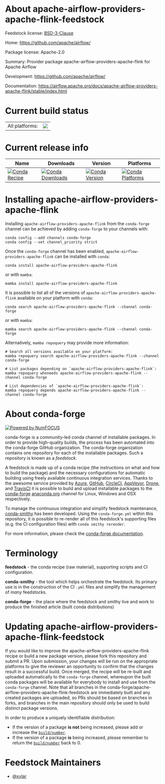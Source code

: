 About apache-airflow-providers-apache-flink-feedstock
=====================================================

Feedstock license: [BSD-3-Clause](https://github.com/conda-forge/apache-airflow-providers-apache-flink-feedstock/blob/main/LICENSE.txt)

Home: https://github.com/apache/airflow/

Package license: Apache-2.0

Summary: Provider package apache-airflow-providers-apache-flink for Apache Airflow

Development: https://github.com/apache/airflow/

Documentation: https://airflow.apache.org/docs/apache-airflow-providers-apache-flink/stable/index.html

Current build status
====================


<table><tr><td>All platforms:</td>
    <td>
      <a href="https://dev.azure.com/conda-forge/feedstock-builds/_build/latest?definitionId=20143&branchName=main">
        <img src="https://dev.azure.com/conda-forge/feedstock-builds/_apis/build/status/apache-airflow-providers-apache-flink-feedstock?branchName=main">
      </a>
    </td>
  </tr>
</table>

Current release info
====================

| Name | Downloads | Version | Platforms |
| --- | --- | --- | --- |
| [![Conda Recipe](https://img.shields.io/badge/recipe-apache--airflow--providers--apache--flink-green.svg)](https://anaconda.org/conda-forge/apache-airflow-providers-apache-flink) | [![Conda Downloads](https://img.shields.io/conda/dn/conda-forge/apache-airflow-providers-apache-flink.svg)](https://anaconda.org/conda-forge/apache-airflow-providers-apache-flink) | [![Conda Version](https://img.shields.io/conda/vn/conda-forge/apache-airflow-providers-apache-flink.svg)](https://anaconda.org/conda-forge/apache-airflow-providers-apache-flink) | [![Conda Platforms](https://img.shields.io/conda/pn/conda-forge/apache-airflow-providers-apache-flink.svg)](https://anaconda.org/conda-forge/apache-airflow-providers-apache-flink) |

Installing apache-airflow-providers-apache-flink
================================================

Installing `apache-airflow-providers-apache-flink` from the `conda-forge` channel can be achieved by adding `conda-forge` to your channels with:

```
conda config --add channels conda-forge
conda config --set channel_priority strict
```

Once the `conda-forge` channel has been enabled, `apache-airflow-providers-apache-flink` can be installed with `conda`:

```
conda install apache-airflow-providers-apache-flink
```

or with `mamba`:

```
mamba install apache-airflow-providers-apache-flink
```

It is possible to list all of the versions of `apache-airflow-providers-apache-flink` available on your platform with `conda`:

```
conda search apache-airflow-providers-apache-flink --channel conda-forge
```

or with `mamba`:

```
mamba search apache-airflow-providers-apache-flink --channel conda-forge
```

Alternatively, `mamba repoquery` may provide more information:

```
# Search all versions available on your platform:
mamba repoquery search apache-airflow-providers-apache-flink --channel conda-forge

# List packages depending on `apache-airflow-providers-apache-flink`:
mamba repoquery whoneeds apache-airflow-providers-apache-flink --channel conda-forge

# List dependencies of `apache-airflow-providers-apache-flink`:
mamba repoquery depends apache-airflow-providers-apache-flink --channel conda-forge
```


About conda-forge
=================

[![Powered by
NumFOCUS](https://img.shields.io/badge/powered%20by-NumFOCUS-orange.svg?style=flat&colorA=E1523D&colorB=007D8A)](https://numfocus.org)

conda-forge is a community-led conda channel of installable packages.
In order to provide high-quality builds, the process has been automated into the
conda-forge GitHub organization. The conda-forge organization contains one repository
for each of the installable packages. Such a repository is known as a *feedstock*.

A feedstock is made up of a conda recipe (the instructions on what and how to build
the package) and the necessary configurations for automatic building using freely
available continuous integration services. Thanks to the awesome service provided by
[Azure](https://azure.microsoft.com/en-us/services/devops/), [GitHub](https://github.com/),
[CircleCI](https://circleci.com/), [AppVeyor](https://www.appveyor.com/),
[Drone](https://cloud.drone.io/welcome), and [TravisCI](https://travis-ci.com/)
it is possible to build and upload installable packages to the
[conda-forge](https://anaconda.org/conda-forge) [anaconda.org](https://anaconda.org/)
channel for Linux, Windows and OSX respectively.

To manage the continuous integration and simplify feedstock maintenance,
[conda-smithy](https://github.com/conda-forge/conda-smithy) has been developed.
Using the ``conda-forge.yml`` within this repository, it is possible to re-render all of
this feedstock's supporting files (e.g. the CI configuration files) with ``conda smithy rerender``.

For more information, please check the [conda-forge documentation](https://conda-forge.org/docs/).

Terminology
===========

**feedstock** - the conda recipe (raw material), supporting scripts and CI configuration.

**conda-smithy** - the tool which helps orchestrate the feedstock.
                   Its primary use is in the construction of the CI ``.yml`` files
                   and simplify the management of *many* feedstocks.

**conda-forge** - the place where the feedstock and smithy live and work to
                  produce the finished article (built conda distributions)


Updating apache-airflow-providers-apache-flink-feedstock
========================================================

If you would like to improve the apache-airflow-providers-apache-flink recipe or build a new
package version, please fork this repository and submit a PR. Upon submission,
your changes will be run on the appropriate platforms to give the reviewer an
opportunity to confirm that the changes result in a successful build. Once
merged, the recipe will be re-built and uploaded automatically to the
`conda-forge` channel, whereupon the built conda packages will be available for
everybody to install and use from the `conda-forge` channel.
Note that all branches in the conda-forge/apache-airflow-providers-apache-flink-feedstock are
immediately built and any created packages are uploaded, so PRs should be based
on branches in forks, and branches in the main repository should only be used to
build distinct package versions.

In order to produce a uniquely identifiable distribution:
 * If the version of a package **is not** being increased, please add or increase
   the [``build/number``](https://docs.conda.io/projects/conda-build/en/latest/resources/define-metadata.html#build-number-and-string).
 * If the version of a package **is** being increased, please remember to return
   the [``build/number``](https://docs.conda.io/projects/conda-build/en/latest/resources/define-metadata.html#build-number-and-string)
   back to 0.

Feedstock Maintainers
=====================

* [@xylar](https://github.com/xylar/)

